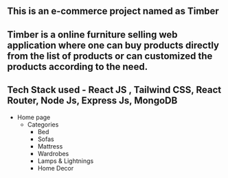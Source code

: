 ## This is an e-commerce project named as Timber

## Timber is a online furniture selling web application where one can buy products directly from the list of products or can customized the products according to the need.

## Tech Stack used - React JS , Tailwind CSS, React Router, Node Js, Express Js, MongoDB

- Home page
  - Categories
    - Bed
    - Sofas
    - Mattress
    - Wardrobes
    - Lamps & Lightnings
    - Home Decor
